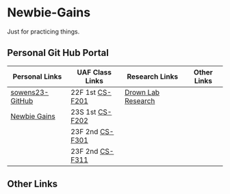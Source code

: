 # Newbie-Gains
 Just for practicing things.

## Personal Git Hub Portal
| Personal Links | UAF Class Links | Research Links |  Other Links |
| ---- | ---- | ---- | ---- |
| [sowens23-GitHub](https://github.com/sowens23) | 22F 1st [CS-F201](https://github.com/sowens23/CS-F201) | [Drown Lab Research](https://github.com/sowens23/DevinDrownResearch)  | |
| [Newbie Gains](https://github.com/sowens23/Newbie-Gains) | 23S 1st [CS-F202](https://github.com/sowens23/CS-F202) | | |
| | 23F 2nd [CS-F301](https://github.com/sowens23/CS-F301) | | |
| | 23F 2nd [CS-F311](https://github.com/sowens23/CS-F311) | | |

## Other Links
